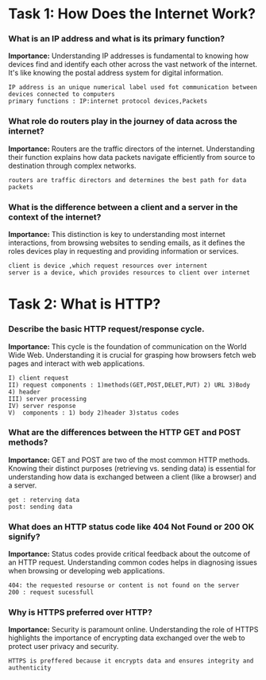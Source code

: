 # Task 1: How Does the Internet Work?

### What is an IP address and what is its primary function?

**Importance:** Understanding IP addresses is fundamental to knowing how devices find and identify each other across the vast network of the internet. It's like knowing the postal address system for digital information.

```
IP address is an unique numerical label used fot communication between devices connected to computers
primary functions : IP:internet protocol devices,Packets
```

### What role do routers play in the journey of data across the internet?

**Importance:** Routers are the traffic directors of the internet. Understanding their function explains how data packets navigate efficiently from source to destination through complex networks.

```
routers are traffic directors and determines the best path for data packets 
```

### What is the difference between a client and a server in the context of the internet?

**Importance:** This distinction is key to understanding most internet interactions, from browsing websites to sending emails, as it defines the roles devices play in requesting and providing information or services.

```
client is device ,which request resources over internent
server is a device, which provides resources to client over internet
```

# Task 2: What is HTTP?

### Describe the basic HTTP request/response cycle.

**Importance:** This cycle is the foundation of communication on the World Wide Web. Understanding it is crucial for grasping how browsers fetch web pages and interact with web applications.

```
I) client request
II) request components : 1)methods(GET,POST,DELET,PUT) 2) URL 3)Body 4) header
III) server processing
IV) server response
V)  components : 1) body 2)header 3)status codes
```

### What are the differences between the HTTP GET and POST methods?

**Importance:** GET and POST are two of the most common HTTP methods. Knowing their distinct purposes (retrieving vs. sending data) is essential for understanding how data is exchanged between a client (like a browser) and a server.

```
get : reterving data
post: sending data
```

### What does an HTTP status code like 404 Not Found or 200 OK signify?

**Importance:** Status codes provide critical feedback about the outcome of an HTTP request. Understanding common codes helps in diagnosing issues when browsing or developing web applications.

```
404: the requested resourse or content is not found on the server 
200 : request sucessfull
```

### Why is HTTPS preferred over HTTP?

**Importance:** Security is paramount online. Understanding the role of HTTPS highlights the importance of encrypting data exchanged over the web to protect user privacy and security.

```
HTTPS is preffered because it encrypts data and ensures integrity and authenticity 
```
